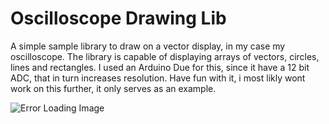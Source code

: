 # Oscilloscope Drawing Lib
 
A simple sample library to draw on a vector display, in my case my oscilloscope.
The library is capable of displaying arrays of vectors, circles, lines and rectangles.
I used an Arduino Due for this, since it have a 12 bit ADC, that in turn increases resolution.
Have fun with it, i most likly wont work on this further, it only serves as an example.

![Error Loading Image](https://4hxf6g.db.files.1drv.com/y4msR7wXhF1kblKSE24MnCUCY0AV3MDonT3oMBowqHIOsuqymks3P_bEHIpQMfQkw2wAAqIuly-AUnMYrM7v_Dke70_oxUcDxp8ixf3RLS_w5BfCR0eR0-MLghiMceQE4b_ZTu6Yru6wgr72VfWqOh92_kAEPSX5Hm-re1spYNi5L6tBvM5jMC6aACmo7tfLvSr9XgWOx_MWNMXYKReciO0pQ?psid=1?width=300&height=300&cropmode=none)
